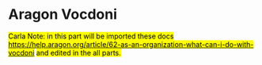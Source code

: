 # Aragon Vocdoni

<mark style="background-color:yellow;">Carla Note: in this part will be imported these docs</mark> [<mark style="background-color:yellow;">https://help.aragon.org/article/62-as-an-organization-what-can-i-do-with-vocdoni</mark>](https://help.aragon.org/article/62-as-an-organization-what-can-i-do-with-vocdoni) <mark style="background-color:yellow;">and edited in the all parts.</mark>&#x20;
